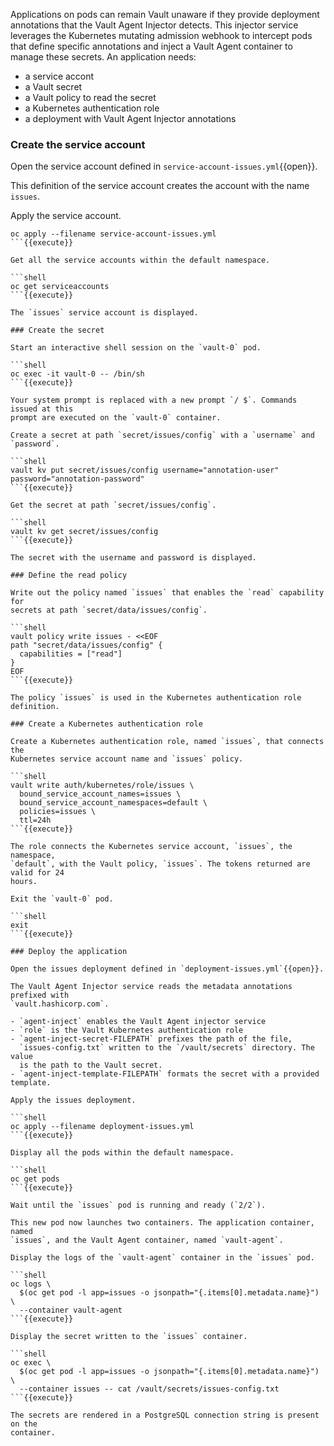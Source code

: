 Applications on pods can remain Vault unaware if they provide deployment
annotations that the Vault Agent Injector detects. This injector service
leverages the Kubernetes mutating admission webhook to intercept pods that
define specific annotations and inject a Vault Agent container to manage these
secrets. An application needs:

- a service accont
- a Vault secret
- a Vault policy to read the secret
- a Kubernetes authentication role
- a deployment with Vault Agent Injector annotations

### Create the service account

Open the service account defined in `service-account-issues.yml`{{open}}.

This definition of the service account creates the account with the name
`issues`.

Apply the service account.

```shell
oc apply --filename service-account-issues.yml
```{{execute}}

Get all the service accounts within the default namespace.

```shell
oc get serviceaccounts
```{{execute}}

The `issues` service account is displayed.

### Create the secret

Start an interactive shell session on the `vault-0` pod.

```shell
oc exec -it vault-0 -- /bin/sh
```{{execute}}

Your system prompt is replaced with a new prompt `/ $`. Commands issued at this
prompt are executed on the `vault-0` container.

Create a secret at path `secret/issues/config` with a `username` and `password`.

```shell
vault kv put secret/issues/config username="annotation-user" password="annotation-password"
```{{execute}}

Get the secret at path `secret/issues/config`.

```shell
vault kv get secret/issues/config
```{{execute}}

The secret with the username and password is displayed.

### Define the read policy

Write out the policy named `issues` that enables the `read` capability for
secrets at path `secret/data/issues/config`.

```shell
vault policy write issues - <<EOF
path "secret/data/issues/config" {
  capabilities = ["read"]
}
EOF
```{{execute}}

The policy `issues` is used in the Kubernetes authentication role definition.

### Create a Kubernetes authentication role

Create a Kubernetes authentication role, named `issues`, that connects the
Kubernetes service account name and `issues` policy.

```shell
vault write auth/kubernetes/role/issues \
  bound_service_account_names=issues \
  bound_service_account_namespaces=default \
  policies=issues \
  ttl=24h
```{{execute}}

The role connects the Kubernetes service account, `issues`, the namespace,
`default`, with the Vault policy, `issues`. The tokens returned are valid for 24
hours.

Exit the `vault-0` pod.

```shell
exit
```{{execute}}

### Deploy the application

Open the issues deployment defined in `deployment-issues.yml`{{open}}.

The Vault Agent Injector service reads the metadata annotations prefixed with
`vault.hashicorp.com`.

- `agent-inject` enables the Vault Agent injector service
- `role` is the Vault Kubernetes authentication role
- `agent-inject-secret-FILEPATH` prefixes the path of the file,
  `issues-config.txt` written to the `/vault/secrets` directory. The value
  is the path to the Vault secret.
- `agent-inject-template-FILEPATH` formats the secret with a provided template.

Apply the issues deployment.

```shell
oc apply --filename deployment-issues.yml
```{{execute}}

Display all the pods within the default namespace.

```shell
oc get pods
```{{execute}}

Wait until the `issues` pod is running and ready (`2/2`).

This new pod now launches two containers. The application container, named
`issues`, and the Vault Agent container, named `vault-agent`.

Display the logs of the `vault-agent` container in the `issues` pod.

```shell
oc logs \
  $(oc get pod -l app=issues -o jsonpath="{.items[0].metadata.name}") \
  --container vault-agent
```{{execute}}

Display the secret written to the `issues` container.

```shell
oc exec \
  $(oc get pod -l app=issues -o jsonpath="{.items[0].metadata.name}") \
  --container issues -- cat /vault/secrets/issues-config.txt
```{{execute}}

The secrets are rendered in a PostgreSQL connection string is present on the
container.
